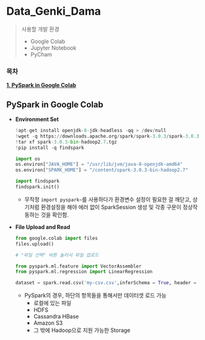 # Data_Genki_Dama
> 사용할 개발 환경
>
> - Google Colab
> - Jupyter Notebook
> - PyCham

### 목차

**[1. PySpark in Google Colab](#PySpark-in-Google-Colab)**



## PySpark in Google Colab

- **Environment Set**

  ```python
  !apt-get install openjdk-8-jdk-headless -qq > /dev/null
  !wget -q https://downloads.apache.org/spark/spark-3.0.3/spark-3.0.3-bin-hadoop2.7.tgz
  !tar xf spark-3.0.3-bin-hadoop2.7.tgz
  !pip install -q findspark
  ```

  ```python
  import os
  os.environ["JAVA_HOME"] = "/usr/lib/jvm/java-8-openjdk-amd64"
  os.environ["SPARK_HOME"] = "/content/spark-3.0.3-bin-hadoop2.7"
  ```

  ```python
  import findspark
  findspark.init()
  ```

  - 무작정 `import pyspark~`를 사용하다가 환경변수 설정이 필요한 걸 깨닫고, 상기처럼 환경설정을 해야 에러 없이 SparkSession 생성 및 각종 구문이 정상작동하는 것을 확인함.

- **File Upload and Read**

  ```python
  from google.colab import files
  files.upload()

  # "파일 선택" 버튼 눌러서 파일 업로드
  ```

  ```python
  from pyspark.ml.feature import VectorAssembler
  from pyspark.ml.regression import LinearRegression

  dataset = spark.read.csv('my-csv.csv',inferSchema = True, header = True)
  ```

  - PySpark의 경우, 하단의 항목들을 통해서만 데이터셋 로드 가능
    - 로컬에 있는 파일
    - HDFS
    - Cassandra HBase
    - Amazon S3
    - 그 밖에 Hadoop으로 지원 가능한 Storage

